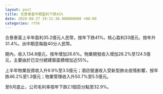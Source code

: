```yaml
---
layout: post
title: 合景泰富中期盈利下跌41%
date: 2020-08-27 19:31:38.000000000 +08:00
categories: rthk
---
```


合景泰富上半年盈利35.2億元人民幣，按年下跌41%。核心盈利33億元，按年升31.4%。派中期息每股40分人民幣。

期內，收入134.8億元，按年增加26.6%。物業開發收入增加28.2%至124.5億元，主要由於已交付總建築面積增加近55%。

上半年物業投資收入升9.9%至3.5億元；酒店營運收入受新型肺炎疫情影響，按年跌46.2%至1.3億元；物業管理收入升50.7%至5.5億元。

至6月底止，公司毛利率按年下跌2.1個百分點至32.9%。
